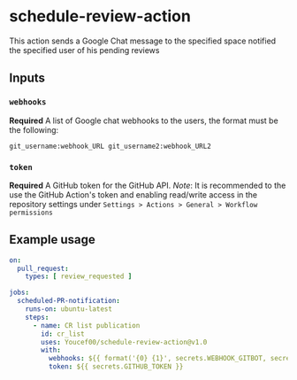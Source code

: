 # schedule-review-action

This action sends a Google Chat message to the specified space notified the specified user of his pending reviews

## Inputs

### `webhooks`

**Required** A list of Google chat webhooks to the users, the format must be the following:

`git_username:webhook_URL git_username2:webhook_URL2`

### `token`

**Required** A GitHub token for the GitHub API. 
*Note*: It is recommended to the use the GitHub Action's token and enabling read/write access in the repository settings under `Settings > Actions > General > Workflow permissions`  

## Example usage

```yaml
on:
  pull_request:
    types: [ review_requested ]

jobs:
  scheduled-PR-notification:
    runs-on: ubuntu-latest
    steps:
      - name: CR list publication
        id: cr_list
        uses: Youcef00/schedule-review-action@v1.0
        with:
          webhooks: ${{ format('{0} {1}', secrets.WEBHOOK_GITBOT, secrets.WEBHOOK_PLATCHOON) }}
          token: ${{ secrets.GITHUB_TOKEN }}
```